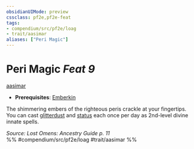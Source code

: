```yaml
---
obsidianUIMode: preview
cssclass: pf2e,pf2e-feat
tags:
- compendium/src/pf2e/loag
- trait/aasimar
aliases: ["Peri Magic"]
---
```

# Peri Magic  *Feat 9*  
[aasimar](../../rules/traits/aasimar-apg.md)  

- **Prerequisites**: [Emberkin](emberkin-loag.md)

The shimmering embers of the righteous peris crackle at your fingertips. You can cast [glitterdust](../spells/glitterdust.md) and [status](../spells/status.md) each once per day as 2nd-level divine innate spells.

*Source: Lost Omens: Ancestry Guide p. 11*  
%% #compendium/src/pf2e/loag #trait/aasimar %%